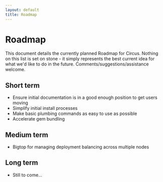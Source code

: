 ```yaml
---
layout: default
title: Roadmap
---
```

# Roadmap
This document details the currently planned Roadmap for Circus. Nothing on this list is set on stone - it simply represents the best current idea for what we'd like to do in the future. Comments/suggestions/assistance welcome.

## Short term
 * Ensure initial documentation is in a good enough position to get users moving
 * Simplify initial install processes
 * Make basic plumbing commands as easy to use as possible
 * Accelerate gem bundling

## Medium term
 * Bigtop for managing deployment balancing across multiple nodes

## Long term
 * Still to come...
